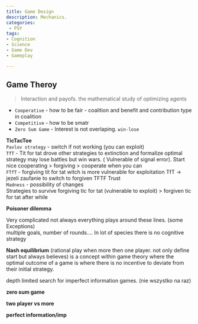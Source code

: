 ```yaml
---
title: Game Design
description: Mechanics.
categories:
 - PSY
tags:
- Cognition
- Science
- Game Dev
- Gameplay

---
```



## Game Theroy
>Interaction and payofs. the mathematical study of optimizing agents
- `Cooperative` - how to be fair - coalition and benefit and contribution type in coalition
- `Competitive` - how to be smatr
- `Zero Sum Game` - Interest is not overlaping. `win-lose`




**TicTacToe**   
`Pavlov strategy` - switch if not working (you can exploit)  
`TfT` -  Tit for tat drove other strategies to extinction and formalize optimal strategy  may lose battles but win wars. (
Vulnerable of signal error). Start nice cooperating > forgiving > cooperate when you can   
`FTfT` - forgiving tit for tat  witch is more vulnerable for exploitation TfT -> jezeli zaufanie to switch to forgiven TFTF Trust  
`Madness` - possibility of changes   
Strategies to survive forgiving tic for tat (vulnerable to exploit) > forgiven tic for tat after while  

**Poisoner dilemma**

Very complicated not always everything plays around these lines. (some Exceptions)   
multiple goals, number of rounds....  In lot of species there is no cognitive strategy  

**Nash equilibrium**
(rational play when more then one player. not only define start but always believes)
 is a concept within game theory where the optimal outcome of a game is where there is no incentive to deviate from their initial strategy.

depth limited search for imperfect information games. (nie wszystko na raz)

**zero sum game**

**two player vs more**

**perfect information/imp**
